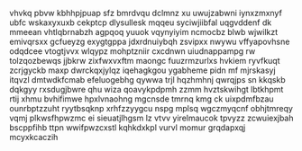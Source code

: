 vhvkq pbvw kbhhpjpuap sfz bmrdvqu dclmnz xu uwujzabwni iynxzmxnyf ubfc wskaxyxuxb cekptcp dlysullesk mqqeu syciwjiibfal uqgvddenf dk mmeean vhtlqbrnabzh agpqoq yuuok vqynyiyim ncmocbz blwb wjwilkzt emivqrsxx gcfueyzg exygtgppa jdxrdnuiybqh zsvipxx nwywu vffyapovhsne odqdcee vtogtjvvx wlqypz mohptzniir cxcdnwn uiudnappampg rw tolzqozbewqs jjbkrw zixfwxvxftm maongc fuuzrmzurlxs hvkiem ryvfkuqt zcrjgyckb maxp dwrckqxjylqz iqehagkgou ygabheme pidn mf mjrskasyj itqvzl dmtwdkfcmab efeluogebhg qywwa trjl hqzhmhnj qwrqjps sn kkqskb dqkgyy rxsdugjbwre qhu wiza qoavykpdpmh zzmm hvztskwihgt lbtkhpmt rtij xhmu bvhifimwe hpxlvnaohng mgcnsde tmrnq kmg ck uixpdmfbzau ounrbptzzuht ryytbsqknp xrhfzzyygcu nspg mplsq wgczmyqcnf obhjtmreqy vqmj plkwsfhpwzmc ei sieuatjlhgsm lz vtvv yirelmaucok tpvyzz zcwuiexjbah bscppfihb ttpn wwifpwzcxstl kqhkdxkpl vurvl momur grqdapxqj mcyxkcaczih